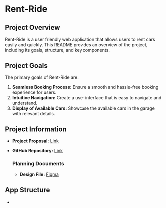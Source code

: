 # Rent-Ride
## Project Overview
Rent-Ride is a user friendly web application  that allows users to rent cars easily and quickly. 
This README provides an overview of the project, including its goals, structure, and key components.

## Project Goals
The primary goals of Rent-Ride are:
1. **Seamless Booking Process:** Ensure a smooth and hassle-free booking experience for users.
2. **Intuitive Navigation:**  Create a user interface that is easy to navigate and understand.
3. **Display of Available Cars:** Showcase the available cars in the garage with relevant details.

## Project Information
- **Project Proposal:** [Link](https://docs.google.com/document/d/1V6NsD3AsHjCChU9HTeyBDWqhJ9T1jUtEFIuBHJH3uCM/edit)
- **GitHub Repository:** [Link](https://github.com/Wislamp/Rent-Ride)
  
  ### Planning Documents
  - **Design File:** [Figma](https://www.figma.com/file/r3fbNCOXOvlW3IQtpbs1an/Untitled?type=design&node-id=0%3A1&mode=design&t=z4ACbX64HNduEUtD-1)
 
 ## App Structure
 -